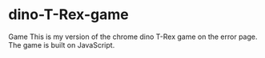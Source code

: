 # dino-T-Rex-game
Game
 This is my version of the chrome dino T-Rex game on the error page.
 The game is built on JavaScript.